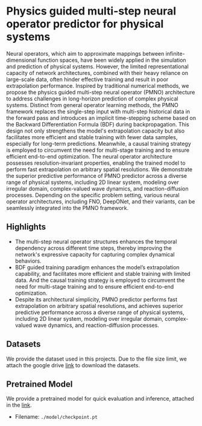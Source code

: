 # Physics guided multi-step neural operator predictor for physical systems
Neural operators, which aim to approximate mappings between infinite-dimensional function spaces, have been widely applied in the simulation and prediction of physical systems. However, the limited representational capacity of network architectures, combined with their heavy reliance on large-scale data, often hinder effective training and result in poor extrapolation performance. Inspired by traditional numerical methods, we propose the physics guided multi-step neural operator (PMNO) architecture to address challenges in long-horizon prediction of complex physical systems. Distinct from general operator learning methods, the PMNO framework replaces the single-step input with multi-step historical data in the forward pass and introduces an implicit time-stepping scheme based on the Backward Differentiation Formula (BDF) during backpropagation. This design not only strengthens the model's extrapolation capacity but also facilitates more efficient and stable training with fewer data samples, especially for long-term predictions. Meanwhile, a causal training strategy is employed to circumvent the need for multi-stage training and to ensure efficient end-to-end optimization. The neural operator architecture possesses resolution-invariant properties, enabling the trained model to perform fast extrapolation on arbitrary spatial resolutions. We demonstrate the superior predictive performance of PMNO predictor across a diverse range of physical systems, including 2D linear system, modeling over irregular domain, complex-valued wave dynamics, and reaction-diffusion processes. Depending on the specific problem setting, various neural operator architectures, including FNO, DeepONet, and their variants, can be seamlessly integrated into the PMNO framework.

## Highlights
- The multi-step neural operator structures enhances the temporal dependency across different time steps, thereby improving the network's expressive capacity for capturing complex dynamical behaviors.
- BDF guided training paradigm enhances the model’s extrapolation capability, and facilitates more efficient and stable training with limited data. And the causal training strategy is employed to circumvent the need for multi-stage training and to ensure efficient end-to-end optimization.
- Despite its architectural simplicity, PMNO predictor performs fast extrapolation on arbitrary spatial resolutions, and achieves superior predictive performance across a diverse range of physical systems, including 2D linear system, modeling over irregular domain, complex-valued wave dynamics, and reaction-diffusion processes.

## Datasets
We provide the dataset used in this projects.
Due to the file size limit, we attach the google drive [link](https://drive.google.com/drive/folders/18ZiM3cimjfpeXvgSD0fHQOjgOnRONRpT?usp=sharing) to download the datasets.

## Pretrained Model
We provide a pretrained model for quick evaluation and inference, attached in the [link](https://drive.google.com/drive/folders/18ZiM3cimjfpeXvgSD0fHQOjgOnRONRpT?usp=sharing).
- Filename: `./model/checkpoint.pt`


